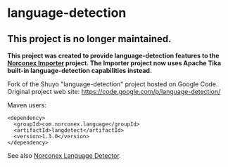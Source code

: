 language-detection
==================

This project is no longer maintained. 
---------------------
__This project was created to provide language-detection features to the [Norconex Importer](https://www.norconex.com/collectors/importer/) project.  The Importer project now uses Apache Tika built-in language-detection capabilities instead.__

Fork of the Shuyo "language-detection" project hosted on Google Code.  Original project web site: https://code.google.com/p/language-detection/

Maven users:

    <dependency>
      <groupId>com.norconex.language</groupId>
      <artifactId>langdetect</artifactId>
      <version>1.3.0</version>
    </dependency>

See also [Norconex Language Detector](https://github.com/Norconex/language-detector). 
